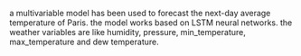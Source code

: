 
 a multivariable model has been used to forecast the next-day average temperature of Paris.
 the model works based on LSTM neural networks.
 the weather variables are like humidity, pressure, min_temperature, max_temperature and dew temperature.
